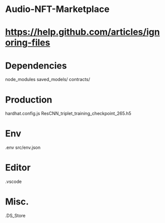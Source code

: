 # Audio-NFT-Marketplace
# https://help.github.com/articles/ignoring-files

# Dependencies
node_modules
saved_models/
contracts/

# Production
hardhat.config.js
ResCNN_triplet_training_checkpoint_265.h5
# Env
.env
src/env.json

# Editor
.vscode

# Misc.
.DS_Store
